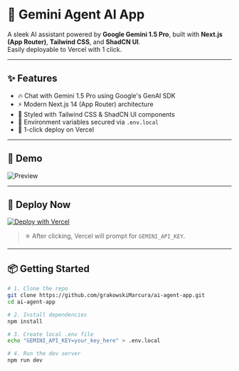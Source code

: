 # 🤖 Gemini Agent AI App

A sleek AI assistant powered by **Google Gemini 1.5 Pro**, built with **Next.js (App Router)**, **Tailwind CSS**, and **ShadCN UI**.  
Easily deployable to Vercel with 1 click.

---

## ✨ Features

- 🔥 Chat with Gemini 1.5 Pro using Google's GenAI SDK
- ⚡ Modern Next.js 14 (App Router) architecture
- 🎨 Styled with Tailwind CSS & ShadCN UI components
- 🔐 Environment variables secured via `.env.local`
- 🚀 1-click deploy on Vercel

---

## 🧠 Demo

![Preview](https://github.com/grakowskiMarcura/ai-agent-app/assets/demo-preview.png)  

---

## 🚀 Deploy Now

[![Deploy with Vercel](https://vercel.com/button)](https://vercel.com/new/clone?repository-url=https://github.com/grakowskiMarcura/ai-agent-app&env=GEMINI_API_KEY)

> ✳️ After clicking, Vercel will prompt for `GEMINI_API_KEY`.

---

## 📦 Getting Started

```bash
# 1. Clone the repo
git clone https://github.com/grakowskiMarcura/ai-agent-app.git
cd ai-agent-app

# 2. Install dependencies
npm install

# 3. Create local .env file
echo "GEMINI_API_KEY=your_key_here" > .env.local

# 4. Run the dev server
npm run dev

